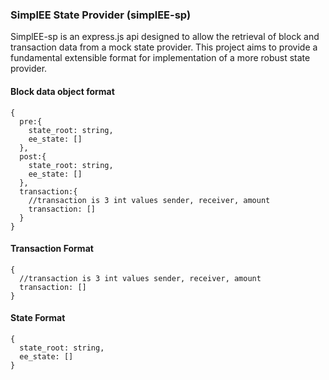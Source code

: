 ### SimplEE State Provider (simplEE-sp)
SimplEE-sp is an express.js api designed to allow the retrieval of block and transaction data from a mock state provider. This project aims to provide a fundamental extensible format for implementation of a more robust state provider.



#### Block data object format 
```
{
  pre:{
    state_root: string,
    ee_state: []
  },
  post:{
    state_root: string,
    ee_state: []
  },
  transaction:{
    //transaction is 3 int values sender, receiver, amount
    transaction: []
  }
}
```

#### Transaction Format
```
{
  //transaction is 3 int values sender, receiver, amount
  transaction: []
}
```

#### State Format
```
{
  state_root: string,
  ee_state: []
}
```

